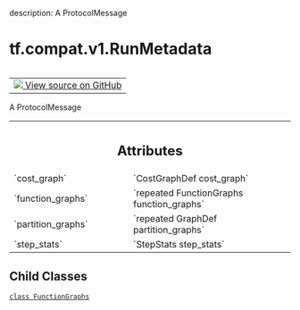 description: A ProtocolMessage

<div itemscope itemtype="http://developers.google.com/ReferenceObject">
<meta itemprop="name" content="tf.compat.v1.RunMetadata" />
<meta itemprop="path" content="Stable" />
<meta itemprop="property" content="FunctionGraphs"/>
</div>

# tf.compat.v1.RunMetadata

<!-- Insert buttons and diff -->

<table class="tfo-notebook-buttons tfo-api nocontent" align="left">
<td>
  <a target="_blank" href="https://github.com/tensorflow/tensorflow/blob/r2.2/tensorflow/core/protobuf/config.proto">
    <img src="https://www.tensorflow.org/images/GitHub-Mark-32px.png" />
    View source on GitHub
  </a>
</td>
</table>



A ProtocolMessage

<!-- Placeholder for "Used in" -->




<!-- Tabular view -->
 <table class="responsive fixed orange">
<colgroup><col width="214px"><col></colgroup>
<tr><th colspan="2"><h2 class="add-link">Attributes</h2></th></tr>

<tr>
<td>
`cost_graph`
</td>
<td>
`CostGraphDef cost_graph`
</td>
</tr><tr>
<td>
`function_graphs`
</td>
<td>
`repeated FunctionGraphs function_graphs`
</td>
</tr><tr>
<td>
`partition_graphs`
</td>
<td>
`repeated GraphDef partition_graphs`
</td>
</tr><tr>
<td>
`step_stats`
</td>
<td>
`StepStats step_stats`
</td>
</tr>
</table>



## Child Classes
[`class FunctionGraphs`](../../../tf/compat/v1/RunMetadata/FunctionGraphs.md)

